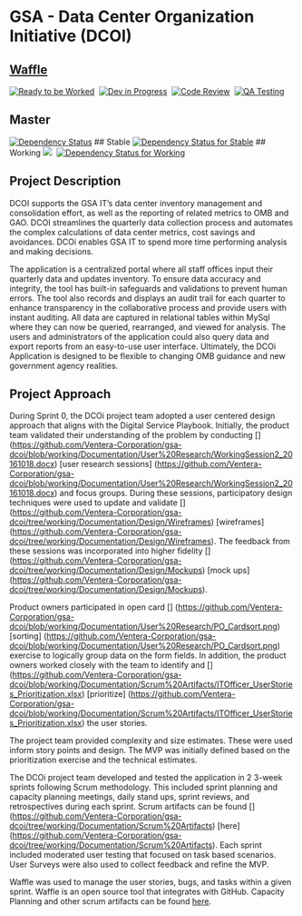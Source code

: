 # GSA - Data Center Organization Initiative (DCOI)
## <a href="https://waffle.io/Ventera-Corporation/gsa-dcoi">Waffle</a>
[![Ready to be Worked](https://badge.waffle.io/Ventera-Corporation/gsa-dcoi.png?label=ready&title=Ready)](https://waffle.io/Ventera-Corporation/gsa-dcoi)&nbsp;
[![Dev in Progress](https://badge.waffle.io/Ventera-Corporation/gsa-dcoi.png?label=In%20Progress&title=In%20Progress)](https://waffle.io/Ventera-Corporation/gsa-dcoi)&nbsp;
[![Code Review](https://badge.waffle.io/Ventera-Corporation/gsa-dcoi.png?label=Code%20Review&title=Code%20Review)](https://waffle.io/Ventera-Corporation/gsa-dcoi)&nbsp;
[![QA Testing](https://badge.waffle.io/Ventera-Corporation/gsa-dcoi.png?label=qa&title=QA)](https://waffle.io/Ventera-Corporation/gsa-dcoi)&nbsp;
## Master
<a href='https://www.versioneye.com/user/projects/58332761e7cea00045b89071'>
<img src='https://www.versioneye.com/user/projects/58332761e7cea00045b89071/badge.svg?style=flat-square' alt="Dependency Status"/></a>
## Stable
<a href='https://www.versioneye.com/user/projects/5833276fe7cea00029198b96'>
<img src='https://www.versioneye.com/user/projects/5833276fe7cea00029198b96/badge.svg?style=flat-square' alt="Dependency Status for Stable"/></a>
## Working
<a href="http://codeclimate.com/github/Ventera-Corporation/gsa-dcoi"><img src="http://codeclimate.com/github/Ventera-Corporation/gsa-dcoi/badges/gpa.svg" /></a>&nbsp;
<a href='https://www.versioneye.com/user/projects/583327d2e7cea00039353adc'>
<img src='https://www.versioneye.com/user/projects/583327d2e7cea00039353adc/badge.svg?style=flat-square' alt="Dependency Status for Working"/></a>

## Project Description
DCOI supports the GSA IT’s data center inventory management and consolidation effort, as well as the reporting of related metrics to OMB and GAO. DCOI streamlines the quarterly data collection process and automates the complex calculations of data center metrics, cost savings and avoidances. DCOi enables GSA IT to spend more time performing analysis and making decisions. 

The application is a centralized portal where all staff offices input their quarterly data and updates inventory. To ensure data accuracy and integrity, the tool has built-in safeguards and validations to prevent human errors. The tool also records and displays an audit trail for each quarter to enhance transparency in the collaborative process and provide users with instant auditing. All data are captured in relational tables within MySql where they can now be queried, rearranged, and viewed for analysis. The users and administrators of the application could also query data and export reports from an easy-to-use user interface. Ultimately, the DCOi Application is designed to be flexible to changing OMB guidance and new government agency realities.

## Project Approach
During Sprint 0, the DCOi project team adopted a user centered design approach that aligns with the Digital Service Playbook.  Initially, the product team validated their understanding of the problem by conducting [] (https://github.com/Ventera-Corporation/gsa-dcoi/blob/working/Documentation/User%20Research/WorkingSession2_20161018.docx) [user research sessions] (https://github.com/Ventera-Corporation/gsa-dcoi/blob/working/Documentation/User%20Research/WorkingSession2_20161018.docx)  and focus groups.  During these sessions, participatory design techniques were used to update and validate [] (https://github.com/Ventera-Corporation/gsa-dcoi/tree/working/Documentation/Design/Wireframes) [wireframes] (https://github.com/Ventera-Corporation/gsa-dcoi/tree/working/Documentation/Design/Wireframes). The feedback from these sessions was incorporated into higher fidelity [] (https://github.com/Ventera-Corporation/gsa-dcoi/tree/working/Documentation/Design/Mockups) [mock ups] (https://github.com/Ventera-Corporation/gsa-dcoi/tree/working/Documentation/Design/Mockups).  

Product owners participated in open card [] (https://github.com/Ventera-Corporation/gsa-dcoi/blob/working/Documentation/User%20Research/PO_Cardsort.png) [sorting] (https://github.com/Ventera-Corporation/gsa-dcoi/blob/working/Documentation/User%20Research/PO_Cardsort.png) exercise to logically group data on the form fields. In addition, the product owners worked closely with the team to identify and [] (https://github.com/Ventera-Corporation/gsa-dcoi/blob/working/Documentation/Scrum%20Artifacts/ITOfficer_UserStories_Prioritization.xlsx) [prioritize] (https://github.com/Ventera-Corporation/gsa-dcoi/blob/working/Documentation/Scrum%20Artifacts/ITOfficer_UserStories_Prioritization.xlsx) the user stories.  

The project team provided complexity and size estimates. These were used inform story points and design. The MVP was initially defined based on the prioritization exercise and the technical estimates. 

The DCOi project team developed and tested the application in 2 3-week sprints following Scrum methodology. This included sprint planning and capacity planning meetings, daily stand ups, sprint reviews, and retrospectives during each sprint. Scrum artifacts can be found [] (https://github.com/Ventera-Corporation/gsa-dcoi/tree/working/Documentation/Scrum%20Artifacts) [here] (https://github.com/Ventera-Corporation/gsa-dcoi/tree/working/Documentation/Scrum%20Artifacts). Each sprint included moderated user testing that focused on task based scenarios.  User Surveys were also used to collect feedback and refine the MVP.

Waffle was used to manage the user stories, bugs, and tasks within a given sprint.  Waffle is an open source tool that integrates with GitHub. Capacity Planning and other scrum artifacts can be found [ ](https://waffle.io/Ventera-Corporation/gsa-dcoi)[here](https://waffle.io/Ventera-Corporation/gsa-dcoi).
